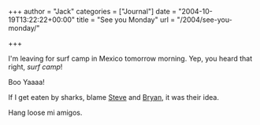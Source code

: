 +++
author = "Jack"
categories = ["Journal"]
date = "2004-10-19T13:22:22+00:00"
title = "See you Monday"
url = "/2004/see-you-monday/"

+++

I'm leaving for surf camp in Mexico tomorrow morning. Yep, you heard that right, _surf camp_!

Boo Yaaaa!

If I get eaten by sharks, blame [Steve][1] and [Bryan][2], it was their idea.

Hang loose mi amigos.

 [1]: http://www.slewpop.com
 [2]: http://www.bryan-lewis.com/